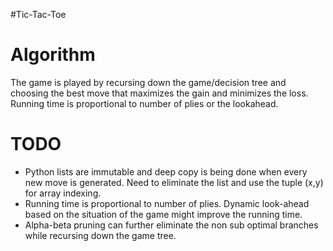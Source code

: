 #Tic-Tac-Toe

Algorithm
============================
The game is played by recursing down the game/decision tree and choosing the best move that maximizes the gain and minimizes the loss. Running time is proportional to number of plies or the lookahead. 

TODO
============================
* Python lists are immutable and deep copy is being done when every new move is generated. Need to eliminate the list and use the tuple (x,y) for array indexing.
* Running time is proportional to number of plies. Dynamic look-ahead based on the situation of the game might improve the running time.
* Alpha-beta pruning can further eliminate the non sub optimal branches while recursing down the game tree.


